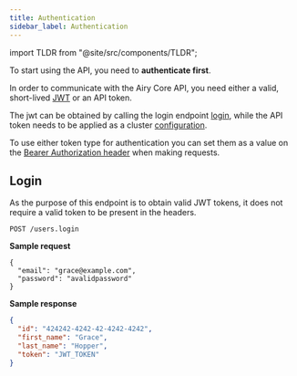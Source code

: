```yaml
---
title: Authentication
sidebar_label: Authentication
---
```


import TLDR from "@site/src/components/TLDR";

<TLDR>

To start using the API, you need to **authenticate first**.

</TLDR>

In order to communicate with the Airy Core API, you need either a valid, short-lived
[JWT](https://jwt.io/) or an API token. 

The jwt can be obtained by calling the login endpoint [login](#login), while the API token needs to be
applied as a cluster [configuration](getting-started/installation/configuration.md).
 
To use either token type for authentication you can set them as a value on the [Bearer Authorization header](https://tools.ietf.org/html/rfc6750#section-2.1) when making requests.

## Login

As the purpose of this endpoint is to obtain valid JWT tokens, it
does not require a valid token to be present in the headers.

`POST /users.login`

**Sample request**

```json5
{
  "email": "grace@example.com",
  "password": "avalidpassword"
}
```

**Sample response**

```json
{
  "id": "424242-4242-42-4242-4242",
  "first_name": "Grace",
  "last_name": "Hopper",
  "token": "JWT_TOKEN"
}
```
